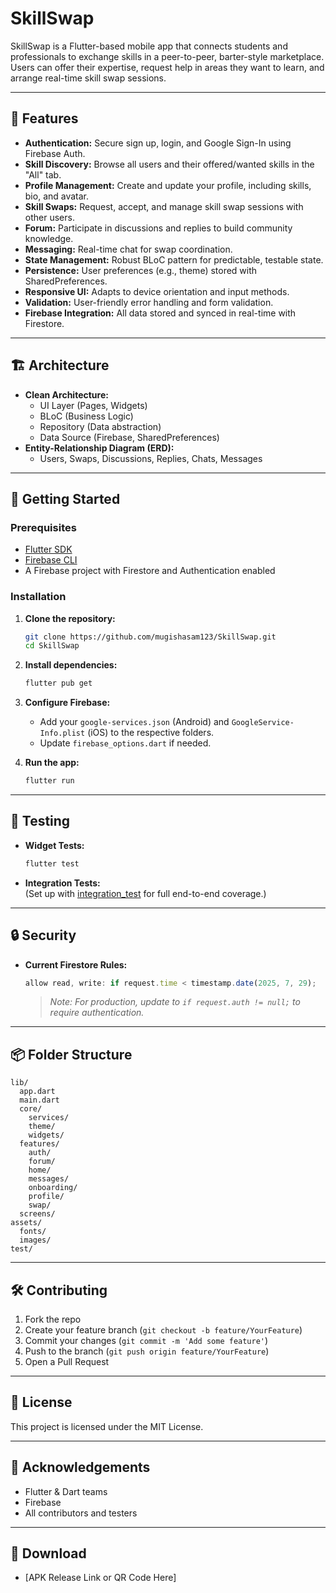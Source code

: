 # SkillSwap

SkillSwap is a Flutter-based mobile app that connects students and professionals to exchange skills in a peer-to-peer, barter-style marketplace. Users can offer their expertise, request help in areas they want to learn, and arrange real-time skill swap sessions.

---

## 🚀 Features

- **Authentication:** Secure sign up, login, and Google Sign-In using Firebase Auth.
- **Skill Discovery:** Browse all users and their offered/wanted skills in the "All" tab.
- **Profile Management:** Create and update your profile, including skills, bio, and avatar.
- **Skill Swaps:** Request, accept, and manage skill swap sessions with other users.
- **Forum:** Participate in discussions and replies to build community knowledge.
- **Messaging:** Real-time chat for swap coordination.
- **State Management:** Robust BLoC pattern for predictable, testable state.
- **Persistence:** User preferences (e.g., theme) stored with SharedPreferences.
- **Responsive UI:** Adapts to device orientation and input methods.
- **Validation:** User-friendly error handling and form validation.
- **Firebase Integration:** All data stored and synced in real-time with Firestore.

---

## 🏗️ Architecture

- **Clean Architecture:**  
  - UI Layer (Pages, Widgets)
  - BLoC (Business Logic)
  - Repository (Data abstraction)
  - Data Source (Firebase, SharedPreferences)
- **Entity-Relationship Diagram (ERD):**
  - Users, Swaps, Discussions, Replies, Chats, Messages

---

## 📱 Getting Started

### Prerequisites

- [Flutter SDK](https://flutter.dev/docs/get-started/install)
- [Firebase CLI](https://firebase.google.com/docs/cli)
- A Firebase project with Firestore and Authentication enabled

### Installation

1. **Clone the repository:**
   ```sh
   git clone https://github.com/mugishasam123/SkillSwap.git
   cd SkillSwap
   ```

2. **Install dependencies:**
   ```sh
   flutter pub get
   ```

3. **Configure Firebase:**
   - Add your `google-services.json` (Android) and `GoogleService-Info.plist` (iOS) to the respective folders.
   - Update `firebase_options.dart` if needed.

4. **Run the app:**
   ```sh
   flutter run
   ```

---

## 🧪 Testing

- **Widget Tests:**
  ```sh
  flutter test
  ```
- **Integration Tests:**  
  (Set up with [integration_test](https://docs.flutter.dev/testing/integration-tests) for full end-to-end coverage.)

---

## 🔒 Security

- **Current Firestore Rules:**  
  ```js
  allow read, write: if request.time < timestamp.date(2025, 7, 29);
  ```
  > _Note: For production, update to `if request.auth != null;` to require authentication._

---

## 📦 Folder Structure

```
lib/
  app.dart
  main.dart
  core/
    services/
    theme/
    widgets/
  features/
    auth/
    forum/
    home/
    messages/
    onboarding/
    profile/
    swap/
  screens/
assets/
  fonts/
  images/
test/
```

---

## 🛠️ Contributing

1. Fork the repo
2. Create your feature branch (`git checkout -b feature/YourFeature`)
3. Commit your changes (`git commit -m 'Add some feature'`)
4. Push to the branch (`git push origin feature/YourFeature`)
5. Open a Pull Request

---

## 📄 License

This project is licensed under the MIT License.

---

## 🙏 Acknowledgements

- Flutter & Dart teams
- Firebase
- All contributors and testers

---

## 📱 Download

- [APK Release Link or QR Code Here]
